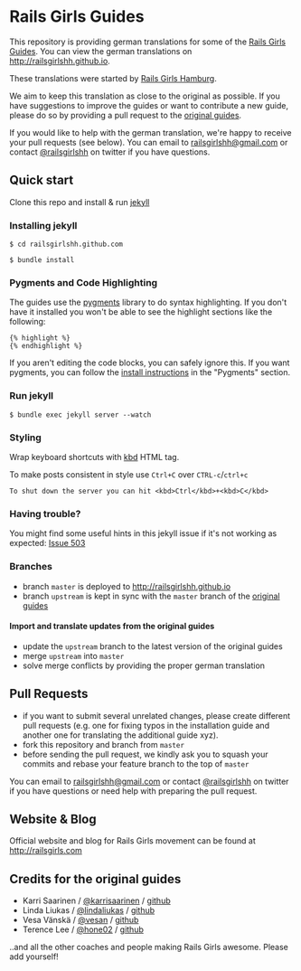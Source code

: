 # Rails Girls Guides

This repository is providing german translations for some of the [Rails Girls Guides](http://guides.railsgirls.com). You can view the german translations on http://railsgirlshh.github.io.

These translations were started by [Rails Girls Hamburg](http://railsgirls.com/hamburg).

We aim to keep this translation as close to the original as possible. If you have suggestions to improve the guides or want to contribute a new guide, please do so by providing a pull request to the [original guides](https://github.com/railsgirls/railsgirls.github.com). 

If you would like to help with the german translation, we're happy to receive your pull requests (see below). You can email to railsgirlshh@gmail.com or contact [@railsgirlshh](https://twitter.com/railsgirlshh) on twitter if you have questions.

## Quick start

Clone this repo and install & run [jekyll](https://github.com/mojombo/jekyll)

### Installing jekyll

```
$ cd railsgirlshh.github.com
```

```
$ bundle install
```

### Pygments and Code Highlighting

The guides use the [pygments](http://pygments.org/) library to do syntax highlighting. If you don't have it installed you won't be able to see the highlight sections like the following:

```
{% highlight %}
{% endhighlight %}
```

If you aren't editing the code blocks, you can safely ignore this. If you want pygments, you can follow the [install instructions](http://jekyllrb.com/docs/installation/) in the "Pygments" section.

### Run jekyll

```
$ bundle exec jekyll server --watch
```

### Styling

Wrap keyboard shortcuts with [kbd](https://www.w3.org/wiki/HTML/Elements/kbd) HTML tag.

To make posts consistent in style use `Ctrl+C` over `CTRL-c`/`ctrl+c`

```
To shut down the server you can hit <kbd>Ctrl</kbd>+<kbd>C</kbd>
```

### Having trouble?

You might find some useful hints in this jekyll issue if it's not working as expected: [Issue 503](https://github.com/mojombo/jekyll/issues/503)

### Branches
* branch `master` is deployed to http://railsgirlshh.github.io
* branch `upstream` is kept in sync with the `master` branch of the [original guides](https://github.com/railsgirls/railsgirls.github.com)

#### Import and translate updates from the original guides
* update the `upstream` branch to the latest version of the original guides
* merge `upstream` into `master`
* solve merge conflicts by providing the proper german translation

## Pull Requests
* if you want to submit several unrelated changes, please create different pull requests (e.g. one for fixing typos in the installation guide and another one for translating the additional guide xyz).
* fork this repository and branch from `master`
* before sending the pull request, we kindly ask you to squash your commits and rebase your feature branch to the top of `master`

You can email to railsgirlshh@gmail.com or contact [@railsgirlshh](https://twitter.com/railsgirlshh) on twitter if you have questions or need help with preparing the pull request.

## Website & Blog

Official website and blog for Rails Girls movement can be found at http://railsgirls.com

## Credits for the original guides

* Karri Saarinen / [@karrisaarinen](https://twitter.com/karrisaarinen) / [github](http://github.com/ksaa)
* Linda Liukas / [@lindaliukas](https://twitter.com/lindaliukas) / [github](http://github.com/lindaliukas)
* Vesa Vänskä / [@vesan](https://twitter.com/vesan) / [github](http://github.com/vesan)
* Terence Lee / [@hone02](https://twitter.com/hone02) / [github](http://github.com/hone)

..and all the other coaches and people making Rails Girls awesome. Please add yourself!

